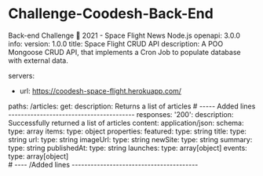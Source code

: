 # Challenge-Coodesh-Back-End
Back-end Challenge 🏅 2021 - Space Flight News Node.js
openapi: 3.0.0
info:
  version: 1.0.0
  title: Space Flight CRUD API
  description: A POO Mongoose CRUD API, that implements a Cron Job to populate database with external data. 

servers:
  - url: https://coodesh-space-flight.herokuapp.com/

paths:
  /articles:
    get:
      description: Returns a list of articles 
      #  ----- Added lines  ----------------------------------------
      responses:
        '200':
          description: Successfully returned a list of articles
          content:
            application/json:
              schema:
                type: array
                items:
                  type: object
                  properties:
                    featured:
                      type: string
                    title:
                      type: string
                    url:
                      type: string
                    imageUrl:
                      type: string
                    newSite:
                      type: string
                    summary:
                      type: string
                    publishedAt:
                      type: string
                    launches:
                      type: array[object]
                    events:
                      type: array[object]  
      #  ---- /Added lines  ----------------------------------------
